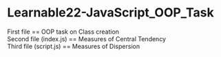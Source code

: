 # Learnable22-JavaScript_OOP_Task
First file == OOP task on Class creation\
Second file (index.js) == Measures of Central Tendency\
Third file (script.js) == Measures of Dispersion
